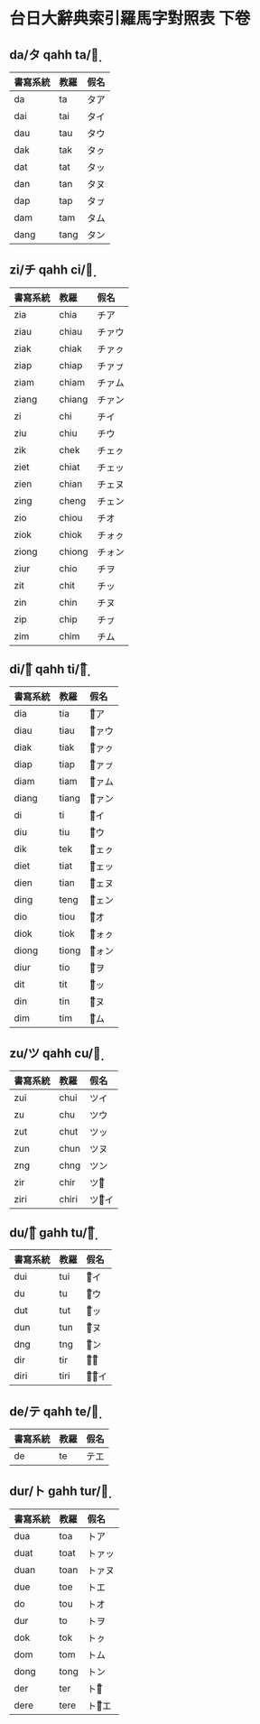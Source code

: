 # 台日大辭典索引羅馬字對照表 下卷

## da/タ qahh ta/タ̣

| 書寫系統 | 教羅 | 假名 |
| :--- | :--- | :--- |
| da | ta | タア |
| dai | tai | タイ |
| dau | tau | タウ |
| dak | tak | タㇰ |
| dat | tat | タッ |
| dan | tan | タヌ |
| dap | tap | タㇷ゚ |
| dam | tam | タム |
| dang | tang | タン |

## zi/チ qahh ci/チ̣

| 書寫系統 | 教羅 | 假名 |
| :--- | :--- | :--- |
| zia | chia | チア |
| ziau | chiau | チァウ |
| ziak | chiak | チァㇰ |
| ziap | chiap | チァㇷ゚ |
| ziam | chiam | チァム |
| ziang | chiang | チァン |
| zi | chi | チイ |
| ziu | chiu | チウ |
| zik | chek | チェㇰ |
| ziet | chiat | チェッ |
| zien | chian | チェヌ |
| zing | cheng | チェン |
| zio | chiou | チオ |
| ziok | chiok | チォㇰ |
| ziong | chiong | チォン |
| ziur | chio | チヲ |
| zit | chit | チッ |
| zin | chin | チヌ |
| zip | chip | チㇷ゚ |
| zim | chim | チム |

## di/チ͞ qahh ti/チ̣͞

| 書寫系統 | 教羅 | 假名 |
| :--- | :--- | :--- |
| dia | tia | チ͞ア |
| diau | tiau | チ͞ァウ |
| diak | tiak | チ͞ァㇰ |
| diap | tiap | チ͞ァㇷ゚ |
| diam | tiam | チ͞ァム |
| diang | tiang | チ͞ァン |
| di | ti | チ͞イ |
| diu | tiu | チ͞ウ |
| dik | tek | チ͞ェㇰ |
| diet | tiat | チ͞ェッ |
| dien | tian | チ͞ェヌ |
| ding | teng | チ͞ェン |
| dio | tiou | チ͞オ |
| diok | tiok | チ͞ォㇰ |
| diong | tiong | チ͞ォン |
| diur | tio | チ͞ヲ |
| dit | tit | チ͞ッ |
| din | tin | チ͞ヌ |
| dim | tim | チ͞ム |

## zu/ツ qahh cu/ツ̣

| 書寫系統 | 教羅 | 假名 |
| :--- | :--- | :--- |
| zui | chui | ツイ |
| zu | chu | ツウ |
| zut | chut | ツッ |
| zun | chun | ツヌ |
| zng | chng | ツン |
| zir | chir | ツウ͞ |
| ziri | chiri | ツゥ͞イ |

## du/ツ͞ gahh tu/ツ̣͞

| 書寫系統 | 教羅 | 假名 |
| :--- | :--- | :--- |
| dui | tui | ツ͞イ |
| du | tu | ツ͞ウ |
| dut | tut | ツ͞ッ |
| dun | tun | ツ͞ヌ |
| dng | tng | ツ͞ン |
| dir | tir | ツ͞ウ͞ |
| diri | tiri | ツ͞ゥ͞イ |

## de/テ qahh te/テ̣

| 書寫系統 | 教羅 | 假名 |
| :--- | :--- | :--- |
| de | te | テエ |

## dur/ト gahh tur/ト̣

| 書寫系統 | 教羅 | 假名 |
| :--- | :--- | :--- |
| dua | toa | トア |
| duat | toat | トァッ |
| duan | toan | トァヌ |
| due | toe | トエ |
| do | tou | トオ |
| dur | to | トヲ |
| dok | tok | トㇰ |
| dom | tom | トム |
| dong | tong | トン |
| der | ter | トオ͞ |
| dere | tere | トォ͞エ |
